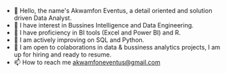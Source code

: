 
- 👋 Hello, the name's Akwamfon Eventus, a detail oriented and solution driven Data Analyst.
- 👀 I have interest in Bussines Intelligence and Data Engineering.
- 🧰 I have proficiency in BI tools (Excel and Power BI) and R.
- 🌱 I am actively improving on SQL and Python.
- 🤝 I am open to colaborations in data & bussiness analytics projects, I am up for hiring and ready to resume.
- 📫 How to reach me akwamfoneventus@gmail.com
<!---
akwaire/akwaire is a ✨ special ✨ repository because its `README.md` (this file) appears on your GitHub profile.
You can click the Preview link to take a look at your changes.
---> 

